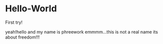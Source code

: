 # Hello-World
First try!

yeah!hello and my name is phreework
emmmm...this is not a real name 
its about freedom!!!
